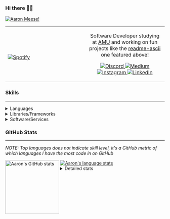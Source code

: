### Hi there 👋🏻
[![Aaron Meese!](https://user-images.githubusercontent.com/17814535/88975338-a2aabf00-d27f-11ea-963f-8a19608716b4.png)](https://github.com/ajmeese7/readme-ascii "README ASCII")

<!-- Modified from project here: https://github.com/novatorem/novatorem -->
<table width="100%"> 
  <tr>
  <td width="50%">
      
&nbsp; <br> [![Spotify](https://ajmeese7.vercel.app/api/spotify)](https://open.spotify.com/user/ajmeese)

  </td>
  <td width="50%">

<p align="center">
Software Developer studying at <a href="https://www.amu.apus.edu/">AMU</a> and working on fun 
projects like the <a href="https://github.com/ajmeese7/readme-ascii">readme-ascii</a> one featured above!
</p>
<p align="center">
  <a href="https://discord.gg/PxRTQg3">
    <img src="https://img.shields.io/badge/discord-ajmeese7%234835-369?style=flat-square&logo=discord&logoColor=white&color=purple" alt="Discord" title="Discord">
  </a>
  <a href="https://link.aaronmeese.com/medium">
    <img src="https://img.shields.io/badge/medium-ajmeese7-1DB954?style=flat-square&logo=medium&logoColor=white" alt="Medium" title="Medium">
  </a>
  <br />
  <a href="https://link.aaronmeese.com/instagram">
    <img src="https://img.shields.io/badge/instagram-ajmeese7-1DB954?style=flat-square&logo=instagram&logoColor=white&color=c13584" alt="Instagram" title="Instagram">
  </a>
  <a href="https://link.aaronmeese.com/linkedin">
    <img src="https://img.shields.io/badge/linkedIn-aaronmeese-1DB954?style=flat-square&logo=linkedin&logoColor=white&color=blue" alt="LinkedIn" title="LinkedIn">
  </a>
</p>
  </td>
  </table>

[//]: <> (The `&nbsp;` is to have Aphelion take up more space)

### Skills ###
----
<details>
<summary>Languages</summary>

+ JavaScript
+ HTML
+ CSS
    + [README ASCII](https://github.com/ajmeese7/readme-ascii)
+ PHP
    + [Coupon Booked](https://github.com/ajmeese7/coupon-booked)
    + [Steam Summary](https://github.com/ajmeese7/steam-summary)
+ Java
    + [BRCC Java](https://github.com/ajmeese7/brcc-java)
    + [Euler Problems](https://github.com/ajmeese7/euler-problems)

</details>
<details>
<summary>Libraries/Frameworks</summary>

+ NodeJS
    + [Snapchat Share](https://github.com/ajmeese7/snapchat-share)
    + [FRC Spreadsheets](https://github.com/ajmeese7/frc-spreadsheets)
+ Cordova
    + [Coupon Booked](https://github.com/ajmeese7/coupon-booked)
+ jQuery
+ Discord.js
    + [Spambot](https://github.com/ajmeese7/spambot)
    + [Automatic Reactions](https://github.com/ajmeese7/automatic-reactions)
    + [Multiple Reactions](https://github.com/ajmeese7/multiple-reactions)
    + [Galley Calls](https://github.com/ajmeese7/galley-calls)
    + [Tatsu Toolbox](https://github.com/ajmeese7/tatsu-toolbox)
+ Puppeteer
    + [README ASCII](https://github.com/ajmeese7/readme-ascii)
    + [Dynamic Page Retrieval](https://github.com/ajmeese7/dynamic-page-retrieval)
+ Nightmare.js
    + [Steam Queue Clicker](https://github.com/ajmeese7/steam-queue-clicker)
    + [Repbot](https://github.com/ajmeese7/repbot)
+ Express
    + [Galley Calls](https://github.com/ajmeese7/galley-calls)
+ pdf-lib
+ async

</details>
<details>
<summary>Software/Services</summary>

+ Wallpaper Engine
    + [Random Wallpaper](https://github.com/ajmeese7/random-wallpaper)
    + [Image of the Day](https://github.com/ajmeese7/image-of-the-day)
+ phpMyAdmin
+ cPanel
+ Cloudinary
+ Firefox Extensions
    + [Chess Next Move](https://github.com/ajmeese7/chess-next-move)
    + [Gmail Label Organizer](https://github.com/ajmeese7/gmail-label-organizer)
+ Google Analytics
+ Heroku
+ Nexmo
    + [Coupon Booked](https://github.com/ajmeese7/coupon-booked)
+ Twilio
    + [Galley Calls](https://github.com/ajmeese7/galley-calls)
+ Sonix
    + [Galley Calls](https://github.com/ajmeese7/galley-calls)
+ Auth0
+ OneSignal

</details>
<!--
<details>
<summary>Soft Skills</summary>
+ English/Grammar
+ SEO
    <!-- + TODO: Add my site examples after I finish improving them --
</details>
-->

### GitHub Stats ###
----
*NOTE: Top languages does not indicate skill level, it's a GitHub metric of which languages I have the most code in on GitHub*

<a href="https://profile-summary-for-github.com/user/ajmeese7">
  <img align="left" height="170px" src="https://github-readme-stats.vercel.app/api?username=ajmeese7&show_icons=true&line_height=27&count_private=true&include_all_commits=true" alt="Aaron's GitHub stats"/>
  <img src="https://github-readme-stats.vercel.app/api/top-langs/?username=ajmeese7&hide_langs_below=5&layout=compact" alt="Aaron's language stats"/>
</a>

<details>
<summary>Detailed stats</summary>

### :zap: Recent Activity
<!--START_SECTION:activity-->
1. ❗️ Closed issue [#36](https://github.com/ajmeese7/spambot/issues/36) in [ajmeese7/spambot](https://github.com/ajmeese7/spambot)
2. 🗣 Commented on [#36](https://github.com/ajmeese7/spambot/issues/36) in [ajmeese7/spambot](https://github.com/ajmeese7/spambot)
3. 🗣 Commented on [#37](https://github.com/ajmeese7/spambot/issues/37) in [ajmeese7/spambot](https://github.com/ajmeese7/spambot)
4. 🗣 Commented on [#37](https://github.com/ajmeese7/spambot/issues/37) in [ajmeese7/spambot](https://github.com/ajmeese7/spambot)
5. 🗣 Commented on [#2](https://github.com/alekrumkamp/medium-feed-json/issues/2) in [alekrumkamp/medium-feed-json](https://github.com/alekrumkamp/medium-feed-json)
<!--END_SECTION:activity-->

### 🧐 Waka Stats
<!--START_SECTION:waka-->
**🐱 My Github Data** 

> 🏆 808 Contributions in the Year 2020
 > 
> 📦 60.0 kB Used in Github's Storage 
 > 
> 🚫 Not Opted to Hire
 > 
> 📜 46 Public Repositories 
 > 
> 🔑 16 Private Repositories  

**I'm an Early 🐤** 

```text
🌞 Morning    277 commits    ████████░░░░░░░░░░░░░░░░░   33.78% 
🌆 Daytime    361 commits    ███████████░░░░░░░░░░░░░░   44.02% 
🌃 Evening    175 commits    █████░░░░░░░░░░░░░░░░░░░░   21.34% 
🌙 Night      7 commits      ░░░░░░░░░░░░░░░░░░░░░░░░░   0.85%

```
📅 **I'm Most Productive on Saturday** 

```text
Monday       94 commits     ██░░░░░░░░░░░░░░░░░░░░░░░   11.46% 
Tuesday      96 commits     ███░░░░░░░░░░░░░░░░░░░░░░   11.71% 
Wednesday    83 commits     ██░░░░░░░░░░░░░░░░░░░░░░░   10.12% 
Thursday     97 commits     ███░░░░░░░░░░░░░░░░░░░░░░   11.83% 
Friday       125 commits    ███░░░░░░░░░░░░░░░░░░░░░░   15.24% 
Saturday     169 commits    █████░░░░░░░░░░░░░░░░░░░░   20.61% 
Sunday       156 commits    ████░░░░░░░░░░░░░░░░░░░░░   19.02%

```


📊 **This Week I Spent My Time On** 

```text
⌚︎ Time Zone: America/Chicago

💬 Programming Languages: 
JavaScript               24 hrs 22 mins      ████████████████████████░   98.74% 
JSON                     8 mins              ░░░░░░░░░░░░░░░░░░░░░░░░░   0.55% 
HTML                     4 mins              ░░░░░░░░░░░░░░░░░░░░░░░░░   0.31% 
Other                    4 mins              ░░░░░░░░░░░░░░░░░░░░░░░░░   0.28% 
Markdown                 1 min               ░░░░░░░░░░░░░░░░░░░░░░░░░   0.07%

🐱‍💻 Projects: 
pullup-screens           16 hrs 55 mins      █████████████████░░░░░░░░   68.57% 
soundcloud-chains        6 hrs 24 mins       ██████░░░░░░░░░░░░░░░░░░░   25.99% 
MyLambdaApp              1 hr 19 mins        █░░░░░░░░░░░░░░░░░░░░░░░░   5.37% 
mobile                   0 secs              ░░░░░░░░░░░░░░░░░░░░░░░░░   0.02% 
snapchat-share           0 secs              ░░░░░░░░░░░░░░░░░░░░░░░░░   0.02%

```

**I Mostly Code in JavaScript** 

```text
JavaScript               25 repos            ██████████████░░░░░░░░░░░   55.56% 
HTML                     8 repos             ████░░░░░░░░░░░░░░░░░░░░░   17.78% 
Java                     4 repos             ██░░░░░░░░░░░░░░░░░░░░░░░   8.89% 
CSS                      3 repos             █░░░░░░░░░░░░░░░░░░░░░░░░   6.67% 
Python                   2 repos             █░░░░░░░░░░░░░░░░░░░░░░░░   4.44%

```



<!--END_SECTION:waka-->
</details>
